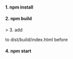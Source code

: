 

<h4>1. npm install</h4>
<h4>2. npm build</h4>
> 3. add <div id="root"></div></p> to dist/build/index.html   before   <script type="text/javascript" src="/dist/build/main.bundle.js"></script></body></h4>
<h4>4. npm start</h4>
